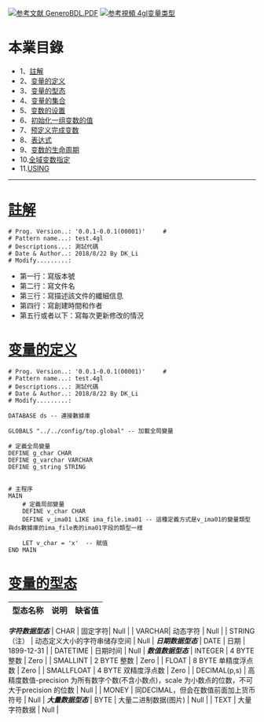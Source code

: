 [![](https://img.shields.io/badge/参考文献-GeneroBDL.PDF-yellow.svg "参考文献 GeneroBDL.PDF")](https://pan.baidu.com/s/1ZF8Dkm9Bh7ad-U5JhKzWbg)
[![](https://img.shields.io/badge/参考視頻-4gl变量类型-yellow.svg "参考視頻 4gl变量类型")](https://pan.baidu.com/s/14-wKtevZb2P5-WIldgZJYw)

# 本業目錄
- 1、[註解](#4gl-01)
- 2、[变量的定义](#4gl-02)
- 3、[变量的型态](#4gl-03)
- 4、[变量的集合](#4gl-04)
- 5、[变数的设置](#4gl-05)
- 6、[初始化一组变数的值](#4gl-06)
- 7、[预定义完成变数](#4gl-07)
- 8、[表达式](#4gl-08)
- 9、[变数的生命周期](#4gl-09)
- 10.[全域变数指定](#4gl-010)
- 11.[USING](#4gl-11)

***

# <a name="4gl-01" href="#" >註解</a>
```
# Prog. Version..: '0.0.1-0.0.1(00001)'     #
# Pattern name...: test.4gl
# Descriptions...: 測試代碼
# Date & Author..: 2018/8/22 By DK_Li
# Modify.........:
```
- 第一行：寫版本號
- 第二行：寫文件名
- 第三行：寫描述該文件的纖細信息
- 第四行：寫創建時間和作者
- 第五行或者以下：寫每次更新修改的情況

# <a name="4gl-02" href="#" >变量的定义</a>
```
# Prog. Version..: '0.0.1-0.0.1(00001)'     #
# Pattern name...: test.4gl
# Descriptions...: 測試代碼
# Date & Author..: 2018/8/22 By DK_Li
# Modify.........:

DATABASE ds -- 連接數據庫

GLOBALS "../../config/top.global" -- 加載全局變量

# 定義全局變量
DEFINE g_char CHAR
DEFINE g_varchar VARCHAR
DEFINE g_string STRING


# 主程序
MAIN
    # 定義局部變量
    DEFINE v_char CHAR
    DEFINE v_ima01 LIKE ima_file.ima01 -- 這種定義方式是v_ima01的變量類型與ds數據庫的ima_file表的ima01字段的類型一樣

    LET v_char = 'x'  -- 賦值
END MAIN
```
# <a name="4gl-03" href="#" >变量的型态</a>
| 型态名称 | 说明 | 缺省值 |
|  :- | :- | :-: |
 ***字符数据型态***
| CHAR | 固定字符| Null |
| VARCHAR| 动态字符 | Null |
| STRING（注） | 动态定义大小的字符串储存空间 | Null |
 ***日期数据型态***
| DATE | 日期 | 1899-12-31 |
| DATETIME | 日期时间 | Null |
 ***数值数据型态***
| INTEGER | 4 BYTE 整数 | Zero |
| SMALLINT | 2 BYTE 整数 | Zero |
| FLOAT | 8 BYTE 单精度浮点数 | Zero |
| SMALLFLOAT | 4 BYTE 双精度浮点数 | Zero |
| DECIMAL(p,s) | 高精度数值-precision 为所有数字个数(不含小数点)，scale 为小数点的位数，不可大于precision 的位数 | Null |
| MONEY | 同DECIMAL，但会在数值前面加上货币符号 | Null |
 ***大量数据型态***
| BYTE | 大量二进制数据(图片) | Null |
| TEXT | 大量字符数据 | Null |